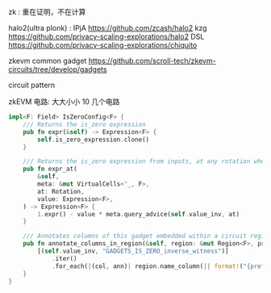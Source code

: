 zk : 重在证明，不在计算

halo2(ultra plonk) :
IPjA https://github.com/zcash/halo2
kzg https://github.com/privacy-scaling-explorations/halo2
DSL https://github.com/privacy-scaling-explorations/chiquito


zkevm
common gadget
https://github.com/scroll-tech/zkevm-circuits/tree/develop/gadgets

circuit pattern 

zkEVM 电路: 大大小小 10 几个电路

```rust
impl<F: Field> IsZeroConfig<F> {
    /// Returns the is_zero expression
    pub fn expr(&self) -> Expression<F> {
        self.is_zero_expression.clone()
    }

    /// Returns the is_zero expression from inputs, at any rotation where q_enable=1.
    pub fn expr_at(
        &self,
        meta: &mut VirtualCells<'_, F>,
        at: Rotation,
        value: Expression<F>,
    ) -> Expression<F> {
        1.expr() - value * meta.query_advice(self.value_inv, at)
    }

    /// Annotates columns of this gadget embedded within a circuit region.
    pub fn annotate_columns_in_region(&self, region: &mut Region<F>, prefix: &str) {
        [(self.value_inv, "GADGETS_IS_ZERO_inverse_witness")]
            .iter()
            .for_each(|(col, ann)| region.name_column(|| format!("{prefix}_{ann}"), *col));
    }
}
```
